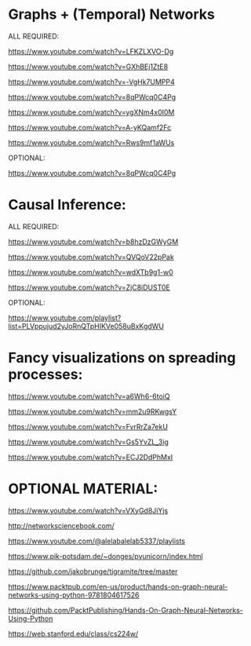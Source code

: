 # Graphs + (Temporal) Networks

ALL REQUIRED:

https://www.youtube.com/watch?v=LFKZLXVO-Dg

https://www.youtube.com/watch?v=GXhBEj1ZtE8

https://www.youtube.com/watch?v=-VgHk7UMPP4

https://www.youtube.com/watch?v=8qPWcq0C4Pg

https://www.youtube.com/watch?v=ygXNm4x0I0M

https://www.youtube.com/watch?v=A-yKQamf2Fc

https://www.youtube.com/watch?v=Rws9mf1aWUs

OPTIONAL:

https://www.youtube.com/watch?v=8qPWcq0C4Pg

# Causal Inference:

ALL REQUIRED:

https://www.youtube.com/watch?v=b8hzDzGWyGM

https://www.youtube.com/watch?v=QVQoV22pPak

https://www.youtube.com/watch?v=wdXTb9g1-w0

https://www.youtube.com/watch?v=ZjC8iDUST0E

OPTIONAL:

https://www.youtube.com/playlist?list=PLVppujud2yJoRnQTpHIKVe058uBxKgdWU

# Fancy visualizations on spreading processes:

https://www.youtube.com/watch?v=a6Wh6-6toiQ

https://www.youtube.com/watch?v=mm2u9RKwgsY

https://www.youtube.com/watch?v=FvrRrZa7ekU

https://www.youtube.com/watch?v=Gs5YvZL_3ig

https://www.youtube.com/watch?v=ECJ2DdPhMxI

# OPTIONAL MATERIAL:

https://www.youtube.com/watch?v=VXyGd8JiYjs

http://networksciencebook.com/

https://www.youtube.com/@alelabalelab5337/playlists

https://www.pik-potsdam.de/~donges/pyunicorn/index.html

https://github.com/jakobrunge/tigramite/tree/master

https://www.packtpub.com/en-us/product/hands-on-graph-neural-networks-using-python-9781804617526

https://github.com/PacktPublishing/Hands-On-Graph-Neural-Networks-Using-Python

https://web.stanford.edu/class/cs224w/

